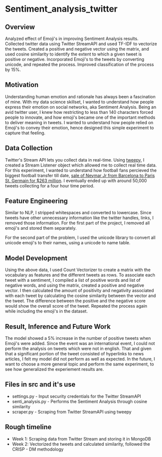 # Sentiment_analysis_twitter

## Overview
Analyzed effect of Emoji's in improving Sentiment Analysis results. Collected twitter data using Twitter StreamAPI and used TF-IDF to vectorize the tweets. Created a positive and negative vector using the matrix, and used cosine similarity to identify the extent to which a given tweet is positive or negative. Incorporated Emoji's to the tweets by converting unicode, and repeated the process. Improved classification of the process by 15%. 

## Motivation
Understanding human emotion and rationale has always been a fascination of mine. With my data science skillset, I wanted to understand how people express their emotion on social networks, aka Sentiment Analysis. Being an avid twitter user, I knew how restricting to less than 140 characters forced people to innovate, and how emoji's became one of the important methods to deliver meaning in tweets. I wanted to understand how people relied on Emoji's to convey their emotion, hence designed this simple experiment to capture that feeling. 

## Data Collection
Twitter's Stream API lets you collect data in real-time. Using [tweepy](https://github.com/tweepy/tweepy), I created a Stream Listener object which allowed me to collect real time data. For this experiment, I wanted to understand how football fans percieved the biggest football transfer till date, [sale of Neymar Jr from Barcelona to Paris St. Germain for $263 million](https://www.cnbc.com/amp/2017/08/17/what-neymars-263-million-transfer-fee-means-for-the-future-of-soccer.html). 
I eventually ended up with around 50,000 tweets collecting for a four hour time period.

## Feature Engineering
Similar to NLP, I stripped whitespaces and converted to lowercase. Since tweets have other unnecessary information like the twitter handles, links, I removed those information. For the first part of the project, I removed all emoji's and stored them separately. 

For the second part of the problem, I used the unicode library to convert all unicode emoji's to their names, using a unicode to name table.

## Model Development
Using the above data, I used Count Vectorizer to create a matrix with the vocabulary as features and the different tweets as rows. To associate each tweet with a sentiment, I compiled a list of positive words and list of negative words, and using the matrix, created a positive and negative vector. I then calculated the amount of positivity and negativity associated with each tweet by calculating the cosine similarity between the vector and the tweet. The difference between the positive and the negative score would show the overall score of the tweet. 
Repeated the process again while including the emoji's in the dataset.

## Result, Inference and Future Work
The model showed a 5% increase in the number of positive tweets when Emoji's were added. Since the event was an international event, I could not perform the analysis on tweets which were not in english. That and given that a significant portion of the tweet consisted of hyperlinks to news articles, I felt my model did not perform as well as expected. In the future, I want to choose a more general topic and perform the same experiment, to see how generalized the experiement results are. 

## Files in src and it's use

* settings.py - Input security credentials for the Twitter StreamAPI
* senti_analysis.py - Performs the Sentiment Analysis through cosine similarity
* scraper.py - Scraping from Twitter StreamAPI using tweepy

## Rough timeline 

* Week 1: Scraping data from Twitter Stream and storing it in MongoDB
* Week 2: Vectorized the tweets and calculated similarity, followed the CRISP - DM methodology
